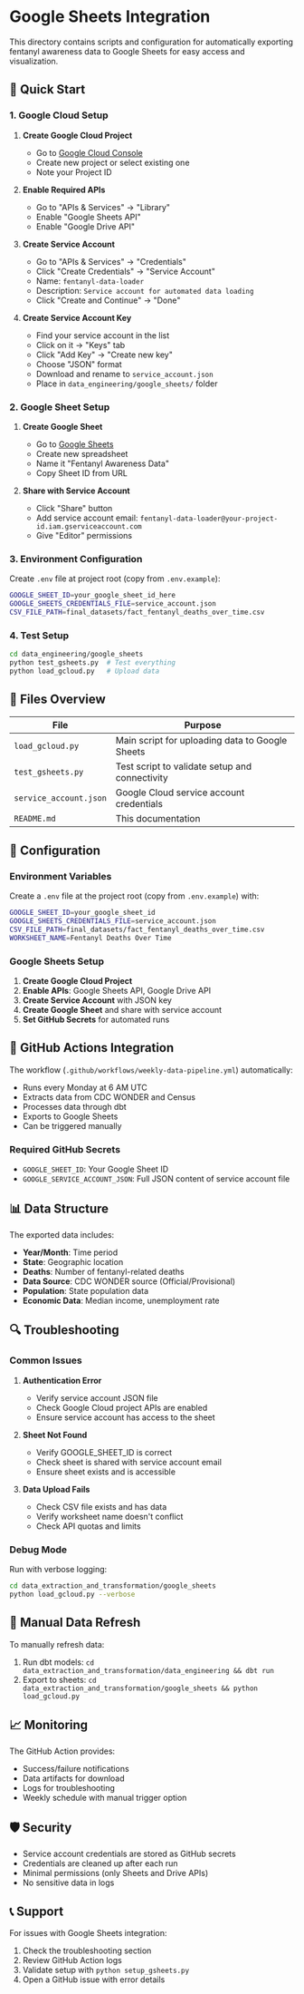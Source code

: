 # Google Sheets Integration

This directory contains scripts and configuration for automatically exporting fentanyl awareness data to Google Sheets for easy access and visualization.

## 🚀 Quick Start

### 1. Google Cloud Setup
1. **Create Google Cloud Project**
   - Go to [Google Cloud Console](https://console.cloud.google.com/)
   - Create new project or select existing one
   - Note your Project ID

2. **Enable Required APIs**
   - Go to "APIs & Services" → "Library"
   - Enable "Google Sheets API"
   - Enable "Google Drive API"

3. **Create Service Account**
   - Go to "APIs & Services" → "Credentials"
   - Click "Create Credentials" → "Service Account"
   - Name: `fentanyl-data-loader`
   - Description: `Service account for automated data loading`
   - Click "Create and Continue" → "Done"

4. **Create Service Account Key**
   - Find your service account in the list
   - Click on it → "Keys" tab
   - Click "Add Key" → "Create new key"
   - Choose "JSON" format
   - Download and rename to `service_account.json`
   - Place in `data_engineering/google_sheets/` folder

### 2. Google Sheet Setup
1. **Create Google Sheet**
   - Go to [Google Sheets](https://sheets.google.com/)
   - Create new spreadsheet
   - Name it "Fentanyl Awareness Data"
   - Copy Sheet ID from URL

2. **Share with Service Account**
   - Click "Share" button
   - Add service account email: `fentanyl-data-loader@your-project-id.iam.gserviceaccount.com`
   - Give "Editor" permissions

### 3. Environment Configuration
Create `.env` file at project root (copy from `.env.example`):
```bash
GOOGLE_SHEET_ID=your_google_sheet_id_here
GOOGLE_SHEETS_CREDENTIALS_FILE=service_account.json
CSV_FILE_PATH=final_datasets/fact_fentanyl_deaths_over_time.csv
```

### 4. Test Setup
```bash
cd data_engineering/google_sheets
python test_gsheets.py  # Test everything
python load_gcloud.py   # Upload data
```

## 📁 Files Overview

| File | Purpose |
|------|---------|
| `load_gcloud.py` | Main script for uploading data to Google Sheets |
| `test_gsheets.py` | Test script to validate setup and connectivity |
| `service_account.json` | Google Cloud service account credentials |
| `README.md` | This documentation |

## 🔧 Configuration

### Environment Variables
Create a `.env` file at the project root (copy from `.env.example`) with:
```bash
GOOGLE_SHEET_ID=your_google_sheet_id
GOOGLE_SHEETS_CREDENTIALS_FILE=service_account.json
CSV_FILE_PATH=final_datasets/fact_fentanyl_deaths_over_time.csv
WORKSHEET_NAME=Fentanyl Deaths Over Time
```

### Google Sheets Setup
1. **Create Google Cloud Project**
2. **Enable APIs**: Google Sheets API, Google Drive API
3. **Create Service Account** with JSON key
4. **Create Google Sheet** and share with service account
5. **Set GitHub Secrets** for automated runs

## 🤖 GitHub Actions Integration

The workflow (`.github/workflows/weekly-data-pipeline.yml`) automatically:
- Runs every Monday at 6 AM UTC
- Extracts data from CDC WONDER and Census
- Processes data through dbt
- Exports to Google Sheets
- Can be triggered manually

### Required GitHub Secrets
- `GOOGLE_SHEET_ID`: Your Google Sheet ID
- `GOOGLE_SERVICE_ACCOUNT_JSON`: Full JSON content of service account file

## 📊 Data Structure

The exported data includes:
- **Year/Month**: Time period
- **State**: Geographic location
- **Deaths**: Number of fentanyl-related deaths
- **Data Source**: CDC WONDER source (Official/Provisional)
- **Population**: State population data
- **Economic Data**: Median income, unemployment rate

## 🔍 Troubleshooting

### Common Issues

1. **Authentication Error**
   - Verify service account JSON file
   - Check Google Cloud project APIs are enabled
   - Ensure service account has access to the sheet

2. **Sheet Not Found**
   - Verify GOOGLE_SHEET_ID is correct
   - Check sheet is shared with service account email
   - Ensure sheet exists and is accessible

3. **Data Upload Fails**
   - Check CSV file exists and has data
   - Verify worksheet name doesn't conflict
   - Check API quotas and limits

### Debug Mode
Run with verbose logging:
```bash
cd data_extraction_and_transformation/google_sheets
python load_gcloud.py --verbose
```

## 🔄 Manual Data Refresh

To manually refresh data:
1. Run dbt models: `cd data_extraction_and_transformation/data_engineering && dbt run`
2. Export to sheets: `cd data_extraction_and_transformation/google_sheets && python load_gcloud.py`

## 📈 Monitoring

The GitHub Action provides:
- Success/failure notifications
- Data artifacts for download
- Logs for troubleshooting
- Weekly schedule with manual trigger option

## 🛡️ Security

- Service account credentials are stored as GitHub secrets
- Credentials are cleaned up after each run
- Minimal permissions (only Sheets and Drive APIs)
- No sensitive data in logs

## 📞 Support

For issues with Google Sheets integration:
1. Check the troubleshooting section
2. Review GitHub Action logs
3. Validate setup with `python setup_gsheets.py`
4. Open a GitHub issue with error details

